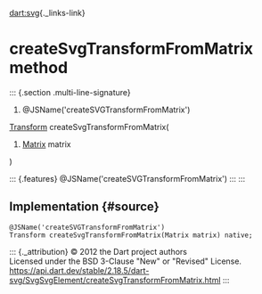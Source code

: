 [dart:svg](../../dart-svg/dart-svg-library){._links-link}

createSvgTransformFromMatrix method
===================================

::: {.section .multi-line-signature}
<div>

1.  \@JSName(\'createSVGTransformFromMatrix\')

</div>

[Transform](../transform-class) createSvgTransformFromMatrix(

1.  [Matrix](../matrix-class) matrix

)

::: {.features}
\@JSName(\'createSVGTransformFromMatrix\')
:::
:::

Implementation {#source}
--------------

``` {.language-dart data-language="dart"}
@JSName('createSVGTransformFromMatrix')
Transform createSvgTransformFromMatrix(Matrix matrix) native;
```

::: {._attribution}
© 2012 the Dart project authors\
Licensed under the BSD 3-Clause \"New\" or \"Revised\" License.\
<https://api.dart.dev/stable/2.18.5/dart-svg/SvgSvgElement/createSvgTransformFromMatrix.html>
:::
